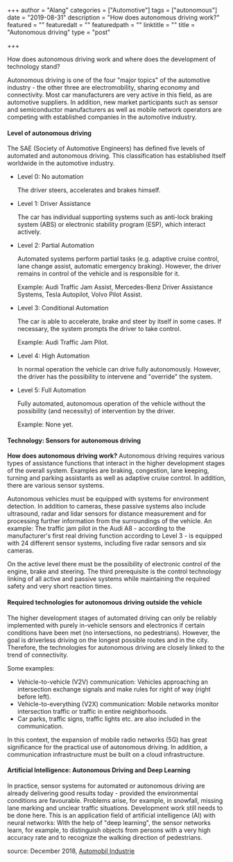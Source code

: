 +++
author = "Alang"
categories = ["Automotive"]
tags = ["autonomous"]
date = "2019-08-31"
description = "How does autonomous driving work?"
featured = ""
featuredalt = ""
featuredpath = ""
linktitle = ""
title = "Autonomous driving"
type = "post"

+++

How does autonomous driving work and where does the development of technology stand?

Autonomous driving is one of the four "major topics" of the automotive industry - the other three are electromobility, sharing economy and connectivity. Most car manufacturers are very active in this field, as are automotive suppliers. In addition, new market participants such as sensor and semiconductor manufacturers as well as mobile network operators are competing with established companies in the automotive industry.

#### Level of autonomous driving

The SAE (Society of Automotive Engineers) has defined five levels of automated and autonomous driving. This classification has established itself worldwide in the automotive industry.

-   Level 0: No automation

    The driver steers, accelerates and brakes himself.

-   Level 1: Driver Assistance

    The car has individual supporting systems such as anti-lock braking system (ABS) or electronic stability program (ESP), which interact actively.

-   Level 2: Partial Automation

    Automated systems perform partial tasks (e.g. adaptive cruise control, lane change assist, automatic emergency braking). However, the driver remains in control of the vehicle and is responsible for it.

    Example: Audi Traffic Jam Assist, Mercedes-Benz Driver Assistance Systems, Tesla Autopilot, Volvo Pilot Assist.

-   Level 3: Conditional Automation

    The car is able to accelerate, brake and steer by itself in some cases. If necessary, the system prompts the driver to take control.

    Example: Audi Traffic Jam Pilot.

-   Level 4: High Automation

    In normal operation the vehicle can drive fully autonomously. However, the driver has the possibility to intervene and "override" the system.

-   Level 5: Full Automation

    Fully automated, autonomous operation of the vehicle without the possibility (and necessity) of intervention by the driver.

    Example: None yet.

#### Technology: Sensors for autonomous driving

**How does autonomous driving work?** Autonomous driving requires various types of assistance functions that interact in the higher development stages of the overall system. Examples are braking, congestion, lane keeping, turning and parking assistants as well as adaptive cruise control. In addition, there are various sensor systems.

Autonomous vehicles must be equipped with systems for environment detection. In addition to cameras, these passive systems also include ultrasound, radar and lidar sensors for distance measurement and for processing further information from the surroundings of the vehicle. An example: The traffic jam pilot in the Audi A8 - according to the manufacturer's first real driving function according to Level 3 - is equipped with 24 different sensor systems, including five radar sensors and six cameras.

On the active level there must be the possibility of electronic control of the engine, brake and steering. The third prerequisite is the control technology linking of all active and passive systems while maintaining the required safety and very short reaction times.

#### Required technologies for autonomous driving outside the vehicle

The higher development stages of automated driving can only be reliably implemented with purely in-vehicle sensors and electronics if certain conditions have been met (no intersections, no pedestrians). However, the goal is driverless driving on the longest possible routes and in the city. Therefore, the technologies for autonomous driving are closely linked to the trend of connectivity.

Some examples:

-   Vehicle-to-vehicle (V2V) communication: Vehicles approaching an intersection exchange signals and make rules for right of way (right before left).
-   Vehicle-to-everything (V2X) communication: Mobile networks monitor intersection traffic or traffic in entire neighborhoods.
-   Car parks, traffic signs, traffic lights etc. are also included in the communication.

In this context, the expansion of mobile radio networks (5G) has great significance for the practical use of autonomous driving. In addition, a communication infrastructure must be built on a cloud infrastructure.

#### Artificial Intelligence: Autonomous Driving and Deep Learning

In practice, sensor systems for automated or autonomous driving are already delivering good results today - provided the environmental conditions are favourable. Problems arise, for example, in snowfall, missing lane marking and unclear traffic situations. Development work still needs to be done here. This is an application field of artificial intelligence (AI) with neural networks: With the help of "deep learning", the sensor networks learn, for example, to distinguish objects from persons with a very high accuracy rate and to recognize the walking direction of pedestrians.



source: December 2018, [Automobil Industrie](https://www.automobil-industrie.vogel.de/autonomes-fahren-definition-level-grundlagen-a-786184/)